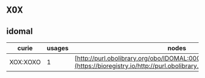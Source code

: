 # `XOX`

## idomal

| curie    |   usages | nodes                                                                                                                 |
|----------|----------|-----------------------------------------------------------------------------------------------------------------------|
| XOX:XOXO |        1 | [http://purl.obolibrary.org/obo/IDOMAL:0002062](https://bioregistry.io/http://purl.obolibrary.org/obo/IDOMAL:0002062) |
